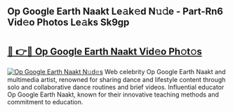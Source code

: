 ## Op Google Earth Naakt Le𝚊k𝚎d N𝚞𝚍e - Part-Rn6 Vid𝚎o Photos Le𝚊ks Sk9gp

# <h2><a href="http://fb0za8.evod.top/?m=Op+Google+Earth+Naakt">🔗 👉🔴 Op Google Earth Naakt Vid𝚎o Ph𝚘t𝚘s</a></h2>

[![Op Google Earth Naakt N𝚞d𝚎s](https://i.imgur.com/8V9OHl7.gif)](http://fb0za8.evod.top/?m=Op+Google+Earth+Naakt)
Web celebrity Op Google Earth Naakt and multimedia artist, renowned for sharing dance and lifestyle content through solo and collaborative dance routines and brief videos. Influential educator Op Google Earth Naakt, known for their innovative teaching methods and commitment to education. 
